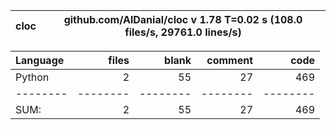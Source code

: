 cloc|github.com/AlDanial/cloc v 1.78  T=0.02 s (108.0 files/s, 29761.0 lines/s)
--- | ---

Language|files|blank|comment|code
:-------|-------:|-------:|-------:|-------:
Python|2|55|27|469
--------|--------|--------|--------|--------
SUM:|2|55|27|469
